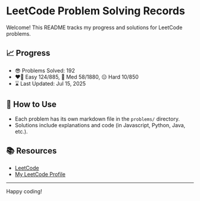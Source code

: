 # LeetCode Problem Solving Records

Welcome! This README tracks my progress and solutions for LeetCode problems.

## 📈 Progress

- 😎 Problems Solved: 192
- ❤️‍🔥 Easy 124/885, 🤔 Med 58/1880, 😑 Hard 10/850
- ⌛️ Last Updated: Jul 15, 2025

## 🚀 How to Use

- Each problem has its own markdown file in the `problems/` directory.
- Solutions include explanations and code (in Javascript, Python, Java, etc.).

## 📚 Resources

- [LeetCode](https://leetcode.com/)
- [My LeetCode Profile](https://leetcode.com/u/tonidevvn/)

---

Happy coding!